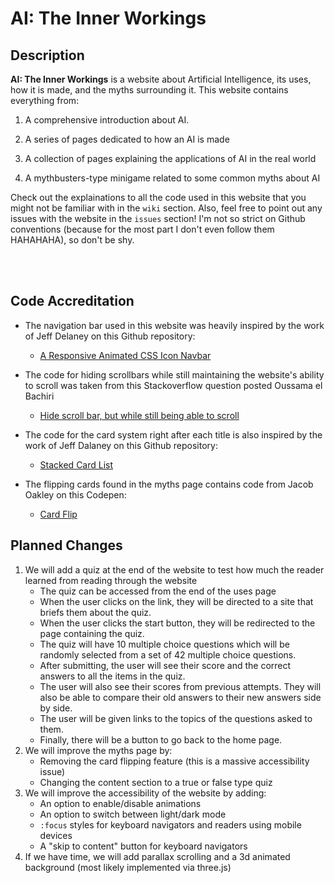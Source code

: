 # AI: The Inner Workings

<h2 id="description"> Description </h2>

**AI: The Inner Workings** is a website about Artificial Intelligence, its uses, how it is made, and the myths surrounding it. This website contains everything from:

1. A comprehensive introduction about AI.

2. A series of pages dedicated to how an AI is made

3. A collection of pages explaining the applications of AI in the real world

4. A mythbusters-type minigame related to some common myths about AI

Check out the explainations to all the code used in this website that you might not be familiar with in the `wiki` section. Also, feel free to point out any issues with the website in the `issues` section! I'm not so strict on Github conventions (because for the most part I don't even follow them HAHAHAHA), so don't be shy.

<br>
<br>

<h2 id="code-credits">Code Accreditation</h2>

* The navigation bar used in this website was heavily inspired by the work of Jeff Delaney on this Github repository:
    * [A Responsive Animated CSS Icon Navbar](https://github.com/fireship-io/222-responsive-icon-nav-css)

* The code for hiding scrollbars while still maintaining the website's ability to scroll was taken from this Stackoverflow question posted Oussama el Bachiri
    * [Hide scroll bar, but while still being able to scroll](https://stackoverflow.com/questions/16670931/hide-scroll-bar-but-while-still-being-able-to-scroll?page=1&tab=votes#answer-38994837)

* The code for the card system right after each title is also inspired by the work of Jeff Dalaney on this Github repository:
    * [Stacked Card List](https://github.com/fireship-io/stacked-card-list)

* The flipping cards found in the myths page contains code from Jacob Oakley on this Codepen:
    * [Card Flip](https://codepen.io/jacoboakley/pen/ZpRbqB?editors=0010)


## Planned Changes
1. We will add a quiz at the end of the website to test how much the reader learned from reading through the website
    * The quiz can be accessed from the end of the uses page
    * When the user clicks on the link, they will be directed to a site that briefs them about the quiz.
    * When the user clicks the start button, they will be redirected to the page containing the quiz.
    * The quiz will have 10 multiple choice questions which will be randomly selected from a set of 42 multiple choice questions.
    * After submitting, the user will see their score and the correct answers to all the items in the quiz.
    * The user will also see their scores from previous attempts. They will also be able to compare their old answers to their new answers side by side.
    * The user will be given links to the topics of the questions asked to them.
    * Finally, there will be a button to go back to the home page.
2. We will improve the myths page by:
    * Removing the card flipping feature (this is a massive accessibility issue)
    * Changing the content section to a true or false type quiz 
3. We will improve the accessibility of the website by adding:
    * An option to enable/disable animations
    * An option to switch between light/dark mode
    * `:focus` styles for keyboard navigators and readers using mobile devices
    * A "skip to content" button for keyboard navigators
4. If we have time, we will add parallax scrolling and a 3d animated background (most likely implemented via three.js)
